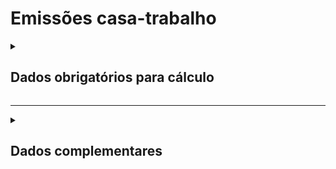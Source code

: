 # Emissões casa-trabalho

<details>
  <summary><strong><h2>Dados obrigatórios para cálculo</strong></summary>

#### Transporte Público

Campo no Supabase|Valor GHG|
|---|---|
`categoria_de_emissoes`|_TRABALHO-CASA_|
`date`|Data da referência _(yyyy-mm-dd hh:mm:ss)_|
[id_veiculo_viagem](https://github.com/ZNIT-Tech/documentation/blob/main/Transportes%20Publicos.md)|Tipo de transporte público|
`nro_passageiros`|Número de Passageiros|
`dist_percorrida`|Distância Percorrida _(km)_ por trecho|
`consumo_mensal`|Dias trabalhodos / ano|

---

#### Veiculos Particulares

Campos no Supabase|Valores GHG|
|---|---|
`categoria_de_emissoes`|_TRABALHO-CASA 1_|
`date`|Data da referência _(yyyy-mm-dd hh:mm:ss)_|
[tipo_veiculo_frota](https://github.com/ZNIT-Tech/documentation/blob/main/Veiculos%20da%20Frota.md)|Tipo da frota de veículos|
`ano_frota`|Ano da frota|
`consumo_anual`|Dias trabalhados no ano|
`consumo_mensal`|Dias trabalhados / mês |
`consumo_medio_dia`|Consumo médio de combustivel / dia _(litros ou m³)_|

<sub><em>Obs.: Inserir apenas consumo mensal ou consumo anual</em></sub>

---

Campos no Supabase|Valores GHG|
|---|---|
`categoria_de_emissoes`|_TRABALHO-CASA 2_|
`date`|Data da referência _(yyyy-mm-dd hh:mm:ss)_|
[combustivel](https://github.com/ZNIT-Tech/documentation/blob/main/Combustiveis.md)|Tipo da frota de veículos|
`consumo_anual`|Dias trabalhados no ano|
`consumo_mensal`|Dias trabalhados / mês |
`consumo_medio_dia`|Consumo médio de combustivel / dia _(litros ou m³)_|

<sub><em>Obs.: Inserir apenas consumo mensal ou consumo anual</em></sub>

---

Campo no Supabase|Valor GHG
|---|---|
`categoria_de_emissoes`|_TRABALHO-CASA 3_
`date`|Data da referência _(yyyy-mm-dd hh:mm:ss)_|
[tipo_veiculo_frota](https://github.com/ZNIT-Tech/documentation/blob/main/Veiculos%20da%20Frota.md)|Tipo da frota de veículos|
`ano_frota`|Ano da frota|
`consumo_anual`|Dias trabalhados no ano|
`consumo_mensal`|Dias trabalhados / mês |
`consumo_medio_dia`|Distância média / dia _(km)_|

<sub><em>Obs.: Inserir apenas consumo mensal ou consumo anual</em></sub>

---

Campo no Supabase|Valor GHG
|---|---|
`categoria_de_emissoes`|_TRABALHO-CASA - REMOTO_
`date`|Data da referência _(yyyy-mm-dd hh:mm:ss)_|
`nro_passageiros`|Numero de colaboradores em trabalho remoto|
`dias_trabalhados`|Dias trabalhados na semana em regime remoto|
`consumo_anual`|Dias trabalhados no ano*|

<sub><em>Obs.: *Caso _consumo_anual_ seja 0 ou _NULL_, valor padrão considerado é 230 </em></sub>

</details>

---

<details>
  <summary><h2><strong>Dados complementares</strong></summary>

|Campo no Supabase|Valor|
|---|---|
|`cnpj_fornecedor`|CNPJ Fornecedor|
|`nome_fornecedor`|Nome Fornecedor|
`numero_do_documento`|Chave da NFe|
`natureza_da_operao`|Natureza da operação|
`cdigo_do_produto`|Codigo produto|
`ncm`|NCM|
`un`|Unidade de medida|
`quant`|Quantidade|
`peso_nf`|Peso|
`endereco_do_experdidor`|Endereço do remetente|
`endereco_do_destinatrio`|Endereço do destinatário|


</details>
